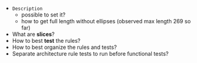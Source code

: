 * `Description`
	* possible to set it?
	* how to get full length without ellipses (observed max length 269 so far)
* What are **slices**?
* How to best **test** the rules?
* How to best organize the rules and tests?
* Separate architecture rule tests to run before functional tests?
